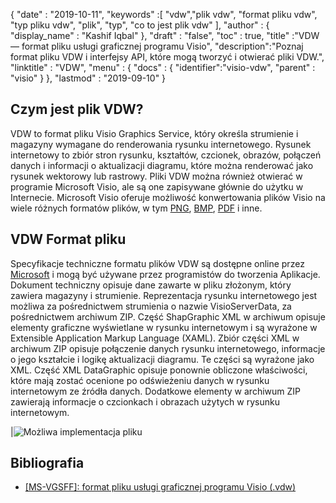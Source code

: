 {
  "date" : "2019-10-11",
  "keywords" :[ "vdw","plik vdw", "format pliku vdw", "typ pliku vdw", "plik", "typ", "co to jest plik vdw" ],
  "author" : {
    "display_name" : "Kashif Iqbal"
},
  "draft" : "false",
  "toc" : true,
  "title" :"VDW — format pliku usługi graficznej programu Visio",
  "description":"Poznaj format pliku VDW i interfejsy API, które mogą tworzyć i otwierać pliki VDW.",
  "linktitle" : "VDW",
  "menu" : {
    "docs" : {
      "identifier":"visio-vdw",
      "parent" : "visio"
}
},
  "lastmod" : "2019-09-10"
}
## Czym jest plik VDW?

VDW to format pliku Visio Graphics Service, który określa strumienie i magazyny wymagane do renderowania rysunku internetowego. Rysunek internetowy to zbiór stron rysunku, kształtów, czcionek, obrazów, połączeń danych i informacji o aktualizacji diagramu, które można renderować jako rysunek wektorowy lub rastrowy. Pliki VDW można również otwierać w programie Microsoft Visio, ale są one zapisywane głównie do użytku w Internecie. Microsoft Visio oferuje możliwość konwertowania plików Visio na wiele różnych formatów plików, w tym [PNG](/pl/image/png/), [BMP](/pl/image/bmp/), [PDF](/pl/pdf/) i inne.

## **VDW** Format pliku

Specyfikacje techniczne formatu plików VDW są dostępne online przez [Microsoft](https://msdn.microsoft.com/en-us/library/dd924076(v#office.12).aspx) i mogą być używane przez programistów do tworzenia Aplikacje. Dokument techniczny opisuje dane zawarte w pliku złożonym, który zawiera magazyny i strumienie. Reprezentacja rysunku internetowego jest możliwa za pośrednictwem strumienia o nazwie VisioServerData, za pośrednictwem archiwum ZIP. Część ShapGraphic XML w archiwum opisuje elementy graficzne wyświetlane w rysunku internetowym i są wyrażone w Extensible Application Markup Language (XAML). Zbiór części XML w archiwum ZIP opisuje połączenie danych rysunku internetowego, informacje o jego kształcie i logikę aktualizacji diagramu. Te części są wyrażone jako XML. Część XML DataGraphic opisuje ponownie obliczone właściwości, które mają zostać ocenione po odświeżeniu danych w rysunku internetowym ze źródła danych. Dodatkowe elementy w archiwum ZIP zawierają informacje o czcionkach i obrazach użytych w rysunku internetowym.

|![Możliwa implementacja pliku](/pl/web/vdw.png "Możliwa implementacja pliku")

## Bibliografia

* [[MS-VGSFF]: format pliku usługi graficznej programu Visio (.vdw)](https://msdn.microsoft.com/en-us/library/dd924076(v#office.12).aspx)

